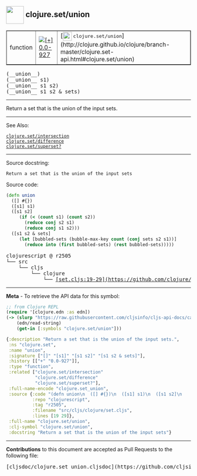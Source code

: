 ## <img width="48px" valign="middle" src="http://i.imgur.com/Hi20huC.png"> clojure.set/union

 <table border="1">
<tr>

<td>function</td>
<td><a href="https://github.com/cljsinfo/cljs-api-docs/tree/0.0-927"><img valign="middle" alt="[+] 0.0-927" src="https://img.shields.io/badge/+-0.0--927-lightgrey.svg"></a> </td>
<td>
[<img height="24px" valign="middle" src="http://i.imgur.com/1GjPKvB.png"> <samp>clojure.set/union</samp>](http://clojure.github.io/clojure/branch-master/clojure.set-api.html#clojure.set/union)
</td>
</tr>
</table>

 <samp>
(__union__)<br>
</samp>
 <samp>
(__union__ s1)<br>
</samp>
 <samp>
(__union__ s1 s2)<br>
</samp>
 <samp>
(__union__ s1 s2 & sets)<br>
</samp>

---

Return a set that is the union of the input sets.

---


See Also:

[`clojure.set/intersection`](clojure.set_intersection.md)<br>
[`clojure.set/difference`](clojure.set_difference.md)<br>
[`clojure.set/superset?`](clojure.set_supersetQMARK.md)<br>

---

Source docstring:

```
Return a set that is the union of the input sets
```

Source code:

```clj
(defn union
  ([] #{})
  ([s1] s1)
  ([s1 s2]
     (if (< (count s1) (count s2))
       (reduce conj s2 s1)
       (reduce conj s1 s2)))
  ([s1 s2 & sets]
     (let [bubbled-sets (bubble-max-key count (conj sets s2 s1))]
       (reduce into (first bubbled-sets) (rest bubbled-sets)))))
```

 <pre>
clojurescript @ r2505
└── src
    └── cljs
        └── clojure
            └── <ins>[set.cljs:19-29](https://github.com/clojure/clojurescript/blob/r2505/src/cljs/clojure/set.cljs#L19-L29)</ins>
</pre>


---

__Meta__ - To retrieve the API data for this symbol:

```clj
;; from Clojure REPL
(require '[clojure.edn :as edn])
(-> (slurp "https://raw.githubusercontent.com/cljsinfo/cljs-api-docs/catalog/cljs-api.edn")
    (edn/read-string)
    (get-in [:symbols "clojure.set/union"]))
```

```clj
{:description "Return a set that is the union of the input sets.",
 :ns "clojure.set",
 :name "union",
 :signature ["[]" "[s1]" "[s1 s2]" "[s1 s2 & sets]"],
 :history [["+" "0.0-927"]],
 :type "function",
 :related ["clojure.set/intersection"
           "clojure.set/difference"
           "clojure.set/superset?"],
 :full-name-encode "clojure.set_union",
 :source {:code "(defn union\n  ([] #{})\n  ([s1] s1)\n  ([s1 s2]\n     (if (< (count s1) (count s2))\n       (reduce conj s2 s1)\n       (reduce conj s1 s2)))\n  ([s1 s2 & sets]\n     (let [bubbled-sets (bubble-max-key count (conj sets s2 s1))]\n       (reduce into (first bubbled-sets) (rest bubbled-sets)))))",
          :repo "clojurescript",
          :tag "r2505",
          :filename "src/cljs/clojure/set.cljs",
          :lines [19 29]},
 :full-name "clojure.set/union",
 :clj-symbol "clojure.set/union",
 :docstring "Return a set that is the union of the input sets"}

```

---

__Contributions__ to this document are accepted as Pull Requests to the following file:

 <pre>
[cljsdoc/clojure.set_union.cljsdoc](https://github.com/cljsinfo/cljs-api-docs/blob/master/cljsdoc/clojure.set_union.cljsdoc)
</pre>

